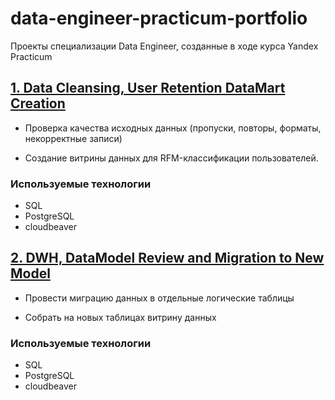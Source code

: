 # data-engineer-practicum-portfolio
Проекты специализации Data Engineer, созданные в ходе курса Yandex Practicum  

## [1. Data Cleansing, User Retention DataMart Creation](</1 Data Cleansing, User Retention DataMart Creation/README.md>)

- Проверка качества исходных данных (пропуски, повторы, форматы, некорректные записи)

- Создание витрины данных для RFM-классификации пользователей. 

### **Используемые технологии**
- SQL  
- PostgreSQL  
- cloudbeaver   

## [2. DWH, DataModel Review and Migration to New Model](</2 DWH, DataModel Review and Migration to New Model/README.md>)

- Провести миграцию данных в отдельные логические таблицы  

- Собрать на новых таблицах витрину данных

### **Используемые технологии**
- SQL  
- PostgreSQL  
- cloudbeaver   



